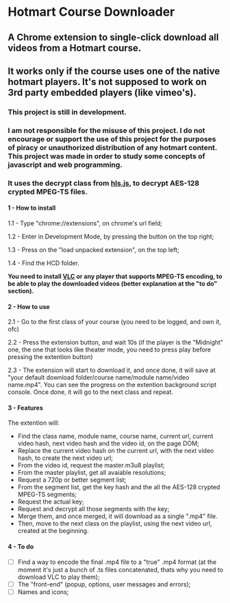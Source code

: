 # Hotmart Course Downloader
## A Chrome extension to single-click download all videos from a Hotmart course.

## It works only if the course uses one of the native hotmart players. It's not supposed to work on 3rd party embedded players (like vimeo's).

### This project is still in development.
### I am not responsible for the misuse of this project. I do not encourage or support the use of this project for the purposes of piracy or unauthorized distribution of any hotmart content. This project was made in order to study some concepts of javascript and web programming.
### It uses the decrypt class from [hls.js](https://github.com/video-dev/hls.js), to decrypt AES-128 crypted MPEG-TS files.
#### 1 - How to install
1.1 - Type "chrome://extensions", on chrome's url field;

1.2 - Enter in Development Mode, by pressing the button on the top right;

1.3 - Press on the "load unpacked extension", on the top left;

1.4 - Find the HCD folder.

**You need to install [VLC](https://www.videolan.org/) or any player that supports MPEG-TS encoding, to be able to play the downloaded videos (better explanation at the "to do" section).**

#### 2 - How to use
2.1 - Go to the first class of your course (you need to be logged, and own it, ofc)

2.2 - Press the extension button, and wait 10s (if the player is the "Midnight" one, the one that looks like theater mode, you need to press play before pressing the extention button)

2.3 - The extension will start to download it, and once done, it will save at "your default download folder/course name/module name/video name.mp4". 
You can see the progress on the extention background script console. Once done, it will go to the next class and repeat.

#### 3 - Features

The extention will:

- Find the class name, module name, course name, current url, current video hash, next video hash and the video id, on the page DOM;
- Replace the current video hash on the current url, with the next video hash, to create the next video url;
- From the video id, request the master.m3u8 playlist;
- From the master playlist, get all avaiable resolutions;
- Request a 720p or better segment list;
- From the segment list, get the key hash and the all the AES-128 crypted MPEG-TS segments;
- Request the actual key;
- Request and decrypt all those segments with the key;
- Merge them, and once merged, it will download as a single ".mp4" file.
- Then, move to the next class on the playlist, using the next video url, created at the beginning.

#### 4 - To do
- [ ] Find a way to encode the final .mp4 file to a "true" .mp4 format (at the moment it's just a bunch of .ts files concatenated, thats why you need to download VLC to play them);
- [ ] The "front-end" (popup, options, user messages and errors);
- [ ] Names and icons;
